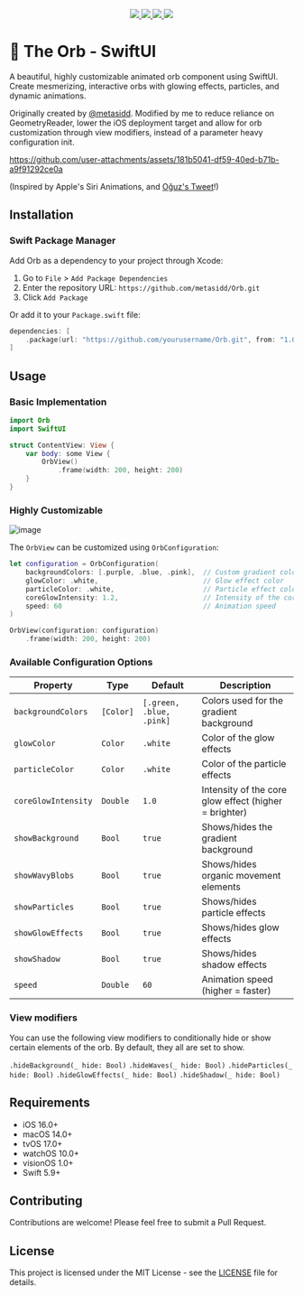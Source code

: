 <p align="center">
  <a href="https://github.com/metasidd/Orb">
    <img src="https://img.shields.io/github/v/release/metasidd/Orb?style=flat&label=Swift%20Package%20Index&color=red"/>
  </a>
  <a href="https://github.com/metasidd/Orb/blob/main/LICENSE">
    <img src="https://img.shields.io/github/license/metasidd/Orb?style=flat"/>
  </a>
  <a href="https://swiftpackageindex.com/metasidd/Orb">
    <img src="https://img.shields.io/endpoint?url=https%3A%2F%2Fswiftpackageindex.com%2Fapi%2Fpackages%2Fmetasidd%2FOrb%2Fbadge%3Ftype%3Dplatforms"/>
  </a>
  <a href="https://swiftpackageindex.com/metasidd/Orb">
    <img src="https://img.shields.io/endpoint?url=https%3A%2F%2Fswiftpackageindex.com%2Fapi%2Fpackages%2Fmetasidd%2FOrb%2Fbadge%3Ftype%3Dswift-versions"/>
  </a>
</p>

# 🔮 The Orb - SwiftUI

A beautiful, highly customizable animated orb component using SwiftUI. Create mesmerizing, interactive orbs with glowing effects, particles, and dynamic animations. 

Originally created by [@metasidd](https://github.com/metasidd). Modified by me to reduce reliance on GeometryReader, lower the iOS deployment target and allow for orb customization through view modifiers, instead of a parameter heavy configuration init.

https://github.com/user-attachments/assets/181b5041-df59-40ed-b71b-a9f91292ce0a

(Inspired by Apple's Siri Animations, and [Oğuz's Tweet](https://x.com/oguzyagizkara/status/1853758448166453708)!)

## Installation

### Swift Package Manager

Add Orb as a dependency to your project through Xcode:

1. Go to `File` > `Add Package Dependencies`
2. Enter the repository URL: `https://github.com/metasidd/Orb.git`
3. Click `Add Package`

Or add it to your `Package.swift` file:

```swift
dependencies: [
    .package(url: "https://github.com/yourusername/Orb.git", from: "1.0.0")
]
```

## Usage

### Basic Implementation

```swift
import Orb
import SwiftUI

struct ContentView: View {
    var body: some View {
        OrbView()
            .frame(width: 200, height: 200)
    }
}
```

### Highly Customizable

![image](https://github.com/user-attachments/assets/4b51ca16-889b-4a0a-80e5-9256c51825b8)

The `OrbView` can be customized using `OrbConfiguration`:

```swift
let configuration = OrbConfiguration(
    backgroundColors: [.purple, .blue, .pink],  // Custom gradient colors
    glowColor: .white,                          // Glow effect color
    particleColor: .white,                      // Particle effect color
    coreGlowIntensity: 1.2,                     // Intensity of the core glow
    speed: 60                                   // Animation speed
)

OrbView(configuration: configuration)
    .frame(width: 200, height: 200)
```

### Available Configuration Options

| Property | Type | Default | Description |
|----------|------|---------|-------------|
| `backgroundColors` | `[Color]` | `[.green, .blue, .pink]` | Colors used for the gradient background |
| `glowColor` | `Color` | `.white` | Color of the glow effects |
| `particleColor` | `Color` | `.white` | Color of the particle effects |
| `coreGlowIntensity` | `Double` | `1.0` | Intensity of the core glow effect (higher = brighter) |
| `showBackground` | `Bool` | `true` | Shows/hides the gradient background |
| `showWavyBlobs` | `Bool` | `true` | Shows/hides organic movement elements |
| `showParticles` | `Bool` | `true` | Shows/hides particle effects |
| `showGlowEffects` | `Bool` | `true` | Shows/hides glow effects |
| `showShadow` | `Bool` | `true` | Shows/hides shadow effects |
| `speed` | `Double` | `60` | Animation speed (higher = faster) |

### View modifiers

You can use the following view modifiers to conditionally hide or show certain elements of the orb. By default, they all are set to show.

`.hideBackground(_ hide: Bool)`
`.hideWaves(_ hide: Bool)`
`.hideParticles(_ hide: Bool)`
`.hideGlowEffects(_ hide: Bool)`
`.hideShadow(_ hide: Bool)`

## Requirements

- iOS 16.0+
- macOS 14.0+
- tvOS 17.0+
- watchOS 10.0+
- visionOS 1.0+
- Swift 5.9+

## Contributing

Contributions are welcome! Please feel free to submit a Pull Request.

## License

This project is licensed under the MIT License - see the [LICENSE](LICENSE) file for details.
